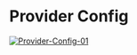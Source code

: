 # Provider Config



[![Provider-Config-01](/images/Provider-Config-01.jpg)](/images/Provider-Config-01.jpg)





